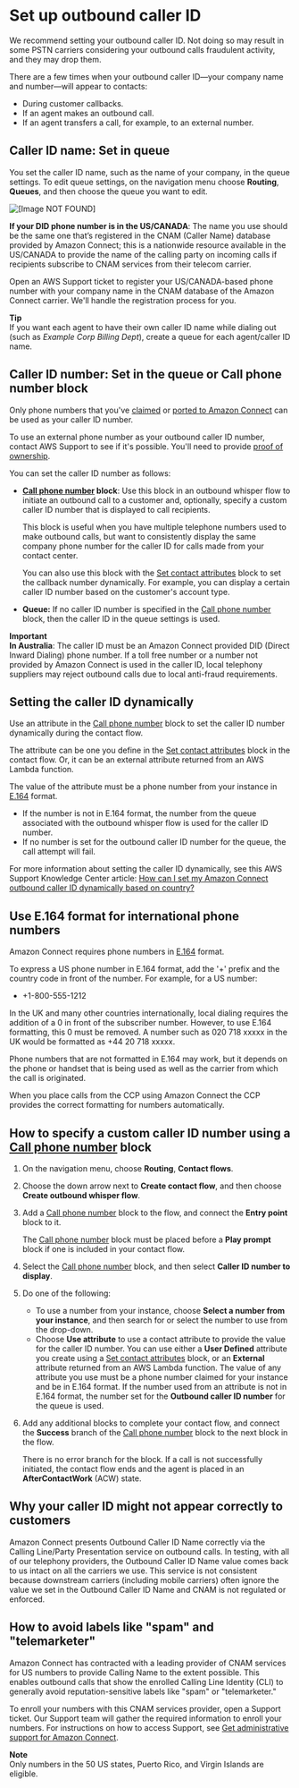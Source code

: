 # Set up outbound caller ID<a name="queues-callerid"></a>

We recommend setting your outbound caller ID\. Not doing so may result in some PSTN carriers considering your outbound calls fraudulent activity, and they may drop them\. 

There are a few times when your outbound caller ID—your company name and number—will appear to contacts:
+ During customer callbacks\.
+ If an agent makes an outbound call\.
+ If an agent transfers a call, for example, to an external number\.

## Caller ID name: Set in queue<a name="set-callerID-name"></a>

You set the caller ID name, such as the name of your company, in the queue settings\. To edit queue settings, on the navigation menu choose **Routing**, **Queues**, and then choose the queue you want to edit\.

![\[Image NOT FOUND\]](http://docs.aws.amazon.com/connect/latest/adminguide/images/set-callerID-callerName.png)

**If your DID phone number is in the US/CANADA**: The name you use should be the same one that’s registered in the CNAM \(Caller Name\) database provided by Amazon Connect; this is a nationwide resource available in the US/CANADA to provide the name of the calling party on incoming calls if recipients subscribe to CNAM services from their telecom carrier\. 

Open an AWS Support ticket to register your US/CANADA\-based phone number with your company name in the CNAM database of the Amazon Connect carrier\. We'll handle the registration process for you\.

**Tip**  
If you want each agent to have their own caller ID name while dialing out \(such as *Example Corp Billing Dept*\), create a queue for each agent/caller ID name\.

## Caller ID number: Set in the queue or Call phone number block<a name="using-call-number-block"></a>

Only phone numbers that you've [claimed](claim-phone-number.md) or [ported to Amazon Connect](port-phone-number.md) can be used as your caller ID number\.

To use an external phone number as your outbound caller ID number, contact AWS Support to see if it's possible\. You'll need to provide [proof of ownership](phone-number-requirements.md)\.

You can set the caller ID number as follows:
+ **[Call phone number](call-phone-number.md) block**: Use this block in an outbound whisper flow to initiate an outbound call to a customer and, optionally, specify a custom caller ID number that is displayed to call recipients\.

  This block is useful when you have multiple telephone numbers used to make outbound calls, but want to consistently display the same company phone number for the caller ID for calls made from your contact center\. 

  You can also use this block with the [Set contact attributes](set-contact-attributes.md) block to set the callback number dynamically\. For example, you can display a certain caller ID number based on the customer's account type\.
+ **Queue:** If no caller ID number is specified in the [Call phone number](call-phone-number.md) block, then the caller ID in the queue settings is used\.

**Important**  
**In Australia**: The caller ID must be an Amazon Connect provided DID \(Direct Inward Dialing\) phone number\. If a toll free number or a number not provided by Amazon Connect is used in the caller ID, local telephony suppliers may reject outbound calls due to local anti\-fraud requirements\.

## Setting the caller ID dynamically<a name="using-dynamic-caller-id"></a>

Use an attribute in the [Call phone number](call-phone-number.md) block to set the caller ID number dynamically during the contact flow\. 

The attribute can be one you define in the [Set contact attributes](set-contact-attributes.md) block in the contact flow\. Or, it can be an external attribute returned from an AWS Lambda function\.

The value of the attribute must be a phone number from your instance in [ E\.164](https://www.itu.int/rec/T-REC-E.164/en) format\. 
+ If the number is not in E\.164 format, the number from the queue associated with the outbound whisper flow is used for the caller ID number\.
+ If no number is set for the outbound caller ID number for the queue, the call attempt will fail\.

For more information about setting the caller ID dynamically, see this AWS Support Knowledge Center article: [How can I set my Amazon Connect outbound caller ID dynamically based on country?](https://aws.amazon.com/premiumsupport/knowledge-center/connect-dynamic-outbound-caller-id/) 

## Use E\.164 format for international phone numbers<a name="international-calls-ccp"></a>

Amazon Connect requires phone numbers in [ E\.164](https://www.itu.int/rec/T-REC-E.164/en) format\. 

To express a US phone number in E\.164 format, add the '\+' prefix and the country code in front of the number\. For example, for a US number: 
+  \+1\-800\-555\-1212

In the UK and many other countries internationally, local dialing requires the addition of a 0 in front of the subscriber number\. However, to use E\.164 formatting, this 0 must be removed\. A number such as 020 718 xxxxx in the UK would be formatted as \+44 20 718 xxxxx\.

Phone numbers that are not formatted in E\.164 may work, but it depends on the phone or handset that is being used as well as the carrier from which the call is originated\.

When you place calls from the CCP using Amazon Connect the CCP provides the correct formatting for numbers automatically\.

## How to specify a custom caller ID number using a [Call phone number](call-phone-number.md) block<a name="call-number-block-how-it-works"></a>

1. On the navigation menu, choose **Routing**, **Contact flows**\.

1. Choose the down arrow next to **Create contact flow**, and then choose **Create outbound whisper flow**\.

1. Add a [Call phone number](call-phone-number.md) block to the flow, and connect the **Entry point** block to it\.

   The [Call phone number](call-phone-number.md) block must be placed before a **Play prompt** block if one is included in your contact flow\.

1. Select the [Call phone number](call-phone-number.md) block, and then select **Caller ID number to display**\.

1. Do one of the following:
   + To use a number from your instance, choose **Select a number from your instance**, and then search for or select the number to use from the drop\-down\.
   + Choose **Use attribute** to use a contact attribute to provide the value for the caller ID number\. You can use either a **User Defined** attribute you create using a [Set contact attributes](set-contact-attributes.md) block, or an **External** attribute returned from an AWS Lambda function\. The value of any attribute you use must be a phone number claimed for your instance and be in E\.164 format\. If the number used from an attribute is not in E\.164 format, the number set for the **Outbound caller ID number** for the queue is used\.

1. Add any additional blocks to complete your contact flow, and connect the **Success** branch of the [Call phone number](call-phone-number.md) block to the next block in the flow\. 

   There is no error branch for the block\. If a call is not successfully initiated, the contact flow ends and the agent is placed in an **AfterContactWork** \(ACW\) state\.

## Why your caller ID might not appear correctly to customers<a name="why-callerid-name-might-not-appear-correctly"></a>

Amazon Connect presents Outbound Caller ID Name correctly via the Calling Line/Party Presentation service on outbound calls\. In testing, with all of our telephony providers, the Outbound Caller ID Name value comes back to us intact on all the carriers we use\. This service is not consistent because downstream carriers \(including mobile carriers\) often ignore the value we set in the Outbound Caller ID Name and CNAM is not regulated or enforced\. 

## How to avoid labels like "spam" and "telemarketer"<a name="enroll-in-CNAM-services"></a>

Amazon Connect has contracted with a leading provider of CNAM services for US numbers to provide Calling Name to the extent possible\. This enables outbound calls that show the enrolled Calling Line Identity \(CLI\) to generally avoid reputation\-sensitive labels like "spam" or "telemarketer\."

To enroll your numbers with this CNAM services provider, open a Support ticket\. Our Support team will gather the required information to enroll your numbers\. For instructions on how to access Support, see [Get administrative support for Amazon Connect](get-admin-support.md)\.

**Note**  
Only numbers in the 50 US states, Puerto Rico, and Virgin Islands are eligible\.